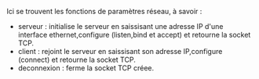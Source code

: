 <DOCTYPE html>
  <head>
  </head>
  <body>
  <p>Ici se trouvent les fonctions de paramètres réseau, à savoir :</p>
  <ul>
    <li>serveur : initialise le serveur en saissisant une adresse IP d'une interface ethernet,configure (listen,bind et accept) et retourne la socket TCP.</li>
    <li>client : rejoint le serveur en saissisant son adresse IP,configure (connect) et retourne la socket TCP.</li>
    <li>deconnexion : ferme la socket TCP créee.</li> 
  </ul>
  </body>
</html>
